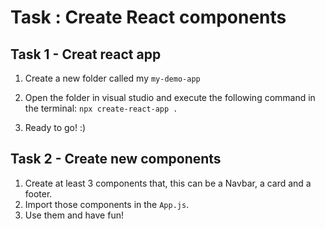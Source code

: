 # Task : Create React components 


## Task 1 - Creat react app 

1. Create a new folder called my `my-demo-app`
 
2. Open the folder in visual studio and execute the following command in the terminal: 
   `npx create-react-app .  `
3. Ready to go! :) 



## Task 2 - Create new components
1. Create at least 3 components that, this can be a Navbar, a card and a footer. 
2. Import those components in the `App.js`.
3. Use them and have fun! 
